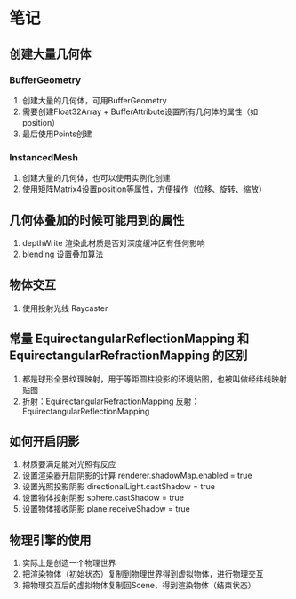 # 笔记

## 创建大量几何体
### BufferGeometry
1. 创建大量的几何体，可用BufferGeometry
2. 需要创建Float32Array + BufferAttribute设置所有几何体的属性（如position）
3. 最后使用Points创建
### InstancedMesh
1. 创建大量的几何体，也可以使用实例化创建
2. 使用矩阵Matrix4设置position等属性，方便操作（位移、旋转、缩放）

## 几何体叠加的时候可能用到的属性
1. depthWrite 渲染此材质是否对深度缓冲区有任何影响
2. blending 设置叠加算法
## 物体交互
1. 使用投射光线 Raycaster
## 常量 EquirectangularReflectionMapping 和 EquirectangularRefractionMapping 的区别
1. 都是球形全景纹理映射，用于等距圆柱投影的环境贴图，也被叫做经纬线映射贴图
2. 折射：EquirectangularRefractionMapping 反射：EquirectangularReflectionMapping

## 如何开启阴影
1. 材质要满足能对光照有反应
2. 设置渲染器开启阴影的计算 renderer.shadowMap.enabled = true
3. 设置光照投影阴影  directionalLight.castShadow = true
4. 设置物体投射阴影  sphere.castShadow = true
5. 设置物体接收阴影  plane.receiveShadow = true

## 物理引擎的使用
1. 实际上是创造一个物理世界
2. 把渲染物体（初始状态）复制到物理世界得到虚拟物体，进行物理交互
3. 把物理交互后的虚拟物体复制回Scene，得到渲染物体（结束状态）